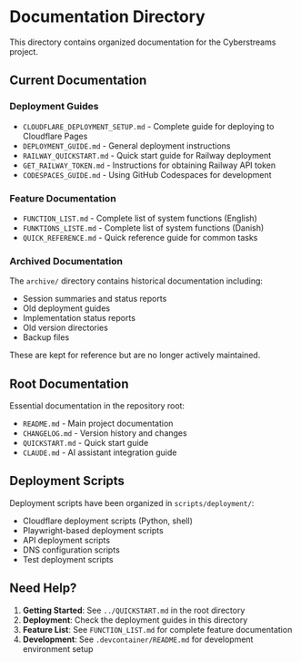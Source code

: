 # Documentation Directory

This directory contains organized documentation for the Cyberstreams project.

## Current Documentation

### Deployment Guides
- `CLOUDFLARE_DEPLOYMENT_SETUP.md` - Complete guide for deploying to Cloudflare Pages
- `DEPLOYMENT_GUIDE.md` - General deployment instructions
- `RAILWAY_QUICKSTART.md` - Quick start guide for Railway deployment
- `GET_RAILWAY_TOKEN.md` - Instructions for obtaining Railway API token
- `CODESPACES_GUIDE.md` - Using GitHub Codespaces for development

### Feature Documentation
- `FUNCTION_LIST.md` - Complete list of system functions (English)
- `FUNKTIONS_LISTE.md` - Complete list of system functions (Danish)
- `QUICK_REFERENCE.md` - Quick reference guide for common tasks

### Archived Documentation

The `archive/` directory contains historical documentation including:
- Session summaries and status reports
- Old deployment guides
- Implementation status reports  
- Old version directories
- Backup files

These are kept for reference but are no longer actively maintained.

## Root Documentation

Essential documentation in the repository root:
- `README.md` - Main project documentation
- `CHANGELOG.md` - Version history and changes
- `QUICKSTART.md` - Quick start guide
- `CLAUDE.md` - AI assistant integration guide

## Deployment Scripts

Deployment scripts have been organized in `scripts/deployment/`:
- Cloudflare deployment scripts (Python, shell)
- Playwright-based deployment scripts
- API deployment scripts
- DNS configuration scripts
- Test deployment scripts

## Need Help?

1. **Getting Started**: See `../QUICKSTART.md` in the root directory
2. **Deployment**: Check the deployment guides in this directory
3. **Feature List**: See `FUNCTION_LIST.md` for complete feature documentation
4. **Development**: See `.devcontainer/README.md` for development environment setup
